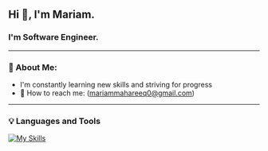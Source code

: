 
<h2 align="left">Hi 👋, I'm Mariam.</h2>

<h3 align="left"> I'm Software Engineer.</h3>
<hr/>

### :woman: About Me: 
- I'm constantly learning new skills and striving for progress
- :email: How to reach me: (mariammahareeq0@gmail.com)

-------------------------------------------------------------------------------------------------------------------------------------------------------------------------
### :bulb:  Languages and Tools

[![My Skills](https://skillicons.dev/icons?i=js,html,css,react,angular,nodejs,mongodb,git)](https://skillicons.dev)
<!--
**mmahareeq/mmahareeq** is a ✨ _special_ ✨ repository because its `README.md` (this file) appears on your GitHub profile.

Here are some ideas to get you started:

- 🔭 I’m currently working on ...
- 🌱 I’m currently learning ...
- 👯 I’m looking to collaborate on ...
- 🤔 I’m looking for help with ...
- 💬 Ask me about ...
- 📫 How to reach me: ...
- 😄 Pronouns: ...
- ⚡ Fun fact: ...
-->
